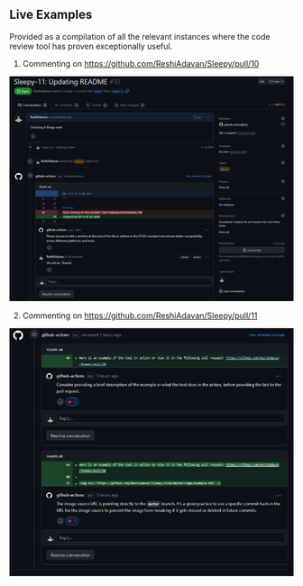 
## Live Examples

Provided as a compilation of all the relevant instances where the code review tool has proven exceptionally useful. 

1. Commenting on https://github.com/ReshiAdavan/Sleepy/pull/10

<img src="https://github.com/ReshiAdavan/Sleepy/blob/master/imgs/example.PNG" />

2. Commenting on https://github.com/ReshiAdavan/Sleepy/pull/11

<img src="https://github.com/ReshiAdavan/Sleepy/blob/master/imgs/example2.PNG" />



